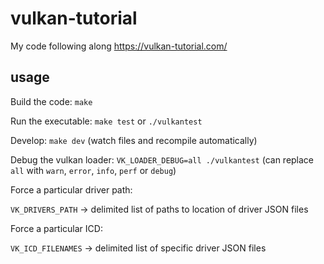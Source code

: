 # vulkan-tutorial

My code following along https://vulkan-tutorial.com/

## usage

Build the code: `make`

Run the executable: `make test` or `./vulkantest`

Develop: `make dev` (watch files and recompile automatically)

Debug the vulkan loader: `VK_LOADER_DEBUG=all ./vulkantest` (can replace `all` with `warn`, `error`, `info`, `perf` or `debug`)

Force a particular driver path:

`VK_DRIVERS_PATH` -> delimited list of paths to location of driver JSON files

Force a particular ICD:

`VK_ICD_FILENAMES` -> delimited list of specific driver JSON files
